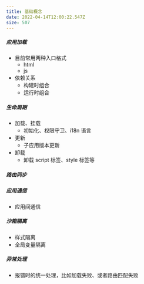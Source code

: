```yaml
---
title: 基础概念
date: 2022-04-14T12:00:22.547Z
size: 507
---
```



##### 应用加载

- 目前常用两种入口格式
  - html
  - js
- 依赖关系
  - 构建时组合
  - 运行时组合

##### 生命周期

- 加载、挂载
  - 初始化、权限守卫、i18n 语言
- 更新
  - 子应用版本更新
- 卸载 
  - 卸载 script 标签、style 标签等

##### 路由同步

##### 应用通信

- 应用间通信

##### 沙箱隔离

- 样式隔离
- 全局变量隔离

##### 异常处理

- 报错时的统一处理，比如加载失败、或者路由匹配失败
